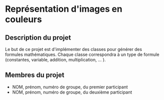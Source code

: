 # Représentation d'images en couleurs

## Description du projet

Le but de ce projet est d'implémenter des classes pour générer des formules mathématiques. Chaque classe correspondra
à un type de formule (constantes, variable, addition, multiplication, ... ).

## Membres du projet

- NOM, prénom, numéro de groupe, du premier participant
- NOM, prénom, numéro de groupe, du deuxième participant
